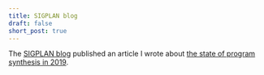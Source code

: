 ```yaml
---
title: SIGPLAN blog
draft: false
short_post: true
---
```


The [SIGPLAN blog][blog] published an article I wrote about [the state of program synthesis in 2019][post].

[blog]: https://blog.sigplan.org
[post]: https://blog.sigplan.org/2019/07/31/program-synthesis-in-2019/
